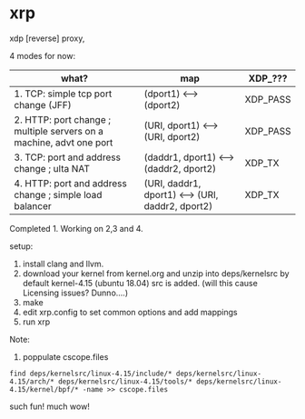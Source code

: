 # xrp
xdp \[reverse\] proxy,

4 modes for now:

| what?    | map   |  XDP_??? |
|--- |---|---|
| 1. TCP: simple tcp port change (JFF) |  (dport1) <--> (dport2) |  XDP_PASS | 
| 2. HTTP: port change ; multiple servers on a machine, advt one port | (URI, dport1) <--> (URI, dport2) | XDP_PASS |
| 3. TCP: port and address change ; ulta NAT |    (daddr1, dport1) <--> (daddr2, dport2) | XDP_TX |
| 4. HTTP: port and address change ; simple load balancer | (URI, daddr1, dport1) <--> (URI, daddr2, dport2) | XDP_TX |

Completed 1. Working on 2,3 and 4.

setup:

1. install clang and llvm.
2. download your kernel from kernel.org and unzip into deps/kernelsrc
   by default kernel-4.15 (ubuntu 18.04) src is added.
   (will this cause Licensing issues? Dunno....)
3. make
4. edit xrp.config to set common options and add mappings
5. run xrp

Note:
1. poppulate cscope.files
```
find deps/kernelsrc/linux-4.15/include/* deps/kernelsrc/linux-4.15/arch/* deps/kernelsrc/linux-4.15/tools/* deps/kernelsrc/linux-4.15/kernel/bpf/* -name >> cscope.files
```

such fun! much wow!
